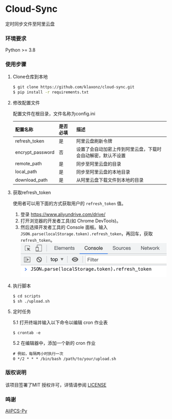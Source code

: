 

# Cloud-Sync

定时同步文件至阿里云盘

### **环境要求**
Python >= 3.8

### **使用步骤**

1. Clone仓库到本地

    ```sh
    $ git clone https://github.com/klaxonz/cloud-sync.git
    $ pip install -r requirements.txt
    ```

2. 修改配置文件

    配置文件在根目录，文件名称为config.ini

    | 配置名称         | 是否必填 | 描述                                                         |
    | ---------------- | -------- | ------------------------------------------------------------ |
    | refresh_token    | 是       | 阿里云盘刷新令牌                                             |
    | encrypt_password | 否       | 设置了会自动加密上传到阿里云盘，下载时会自动解密，默认不设置 |
    | remote_path      | 是       | 同步至阿里云盘的目录                                         |
    | local_path       | 是       | 同步至阿里云盘的本地目录                                     |
    | download_path    | 是       | 从阿里云盘下载文件到本地的目录                               |

3. 获取refresh_token

   使用者可以用下面的方式获取用户的 `refresh_token` 值。

   1. 登录 https://www.aliyundrive.com/drive/
   2. 打开浏览器的开发者工具(如 Chrome DevTools)。
   3. 然后选择开发者工具的 Console 面板。输入 `JSON.parse(localStorage.token).refresh_token`，再回车，获取 `refresh_token`。
       ![refresh_token](images/refresh_token.png)

4. 执行脚本

    ```
    $ cd scripts
    $ sh ./upload.sh
    ```

5. 定时任务

    5.1 打开终端并输入以下命令以编辑 cron 作业表

    ```
    $ crontab -e
    ```

    5.2 在编辑器中，添加一个新的 cron 作业

    ```
    # 例如，每隔两小时执行一次
    0 */2 * * * /bin/bash /path/to/your/upload.sh
    ```

    

### 版权说明

该项目签署了MIT 授权许可，详情请参阅 [LICENSE](https://github.com/klaxonz/cloud-sync/blob/main/LICENSE)




### 鸣谢
[AliPCS-Py](https://github.com/PeterDing/AliPCS-Py)
